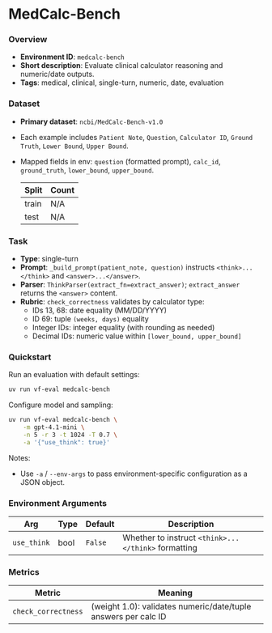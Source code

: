 # MedCalc-Bench

### Overview
- **Environment ID**: `medcalc-bench`
- **Short description**: Evaluate clinical calculator reasoning and numeric/date outputs.
- **Tags**: medical, clinical, single-turn, numeric, date, evaluation

### Dataset
- **Primary dataset**: `ncbi/MedCalc-Bench-v1.0`
- Each example includes `Patient Note`, `Question`, `Calculator ID`, `Ground Truth`, `Lower Bound`, `Upper Bound`.
- Mapped fields in env: `question` (formatted prompt), `calc_id`, `ground_truth`, `lower_bound`, `upper_bound`.

    | Split | Count |
    | ----- | ----- |
    | train | N/A   |
    | test  | N/A   |

### Task
- **Type**: single-turn
- **Prompt**: `_build_prompt(patient_note, question)` instructs `<think>...</think>` and `<answer>...</answer>`.
- **Parser**: `ThinkParser(extract_fn=extract_answer)`; `extract_answer` returns the `<answer>` content.
- **Rubric**: `check_correctness` validates by calculator type:
  - IDs 13, 68: date equality (MM/DD/YYYY)
  - ID 69: tuple `(weeks, days)` equality
  - Integer IDs: integer equality (with rounding as needed)
  - Decimal IDs: numeric value within `[lower_bound, upper_bound]`

### Quickstart
Run an evaluation with default settings:

```bash
uv run vf-eval medcalc-bench
```

Configure model and sampling:

```bash
uv run vf-eval medcalc-bench \
    -m gpt-4.1-mini \
    -n 5 -r 3 -t 1024 -T 0.7 \
    -a '{"use_think": true}'
```

Notes:
- Use `-a` / `--env-args` to pass environment-specific configuration as a JSON object.


### Environment Arguments

| Arg         | Type | Default | Description |
| ----------- | ---- | ------- | ----------- |
| `use_think` | bool | `False` | Whether to instruct `<think>...</think>` formatting |


### Metrics

| Metric | Meaning |
| ------ | ------- |
| `check_correctness` | (weight 1.0): validates numeric/date/tuple answers per calc ID |


